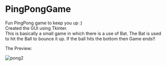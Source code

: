 # PingPongGame
Fun PingPong game to keep you up :)\
Created the GUI using Tkinter.\
This is basically a small game in which there is a use of Bat. The Bat is used to hit the Ball to bounce it up.
If the ball hits the bottom then Game ends!!

The Preview:

![pong2](https://user-images.githubusercontent.com/76433307/140528439-e29e3049-c0ed-4736-9312-12c158c50a96.gif)
